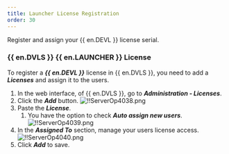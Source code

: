```yaml
---
title: Launcher License Registration
order: 30
---
```

Register and assign your {{ en.DEVL }} license serial. 

### {{ en.DVLS }} {{ en.LAUNCHER }} License 

To register a ***{{ en.DEVL }}*** license in {{ en.DVLS }}, you need to add a ***Licenses*** and assign it to the users. 

1. In the web interface, of {{ en.DVLS }}, go to ***Administration - Licenses***. 
1. Click the ***Add*** button. 
![!!ServerOp4038.png](https://webdevolutions.azureedge.net/docs/en/server/ServerOp4038.png) 
1. Paste the ***License***. 
    1. You have the option to check ***Auto assign new users***. 
![!!ServerOp4039.png](https://webdevolutions.azureedge.net/docs/en/server/ServerOp4039.png) 
1. In the ***Assigned To*** section, manage your users license access. 
![!!ServerOp4040.png](https://webdevolutions.azureedge.net/docs/en/server/ServerOp4040.png) 
1. Click ***Add*** to save. 
